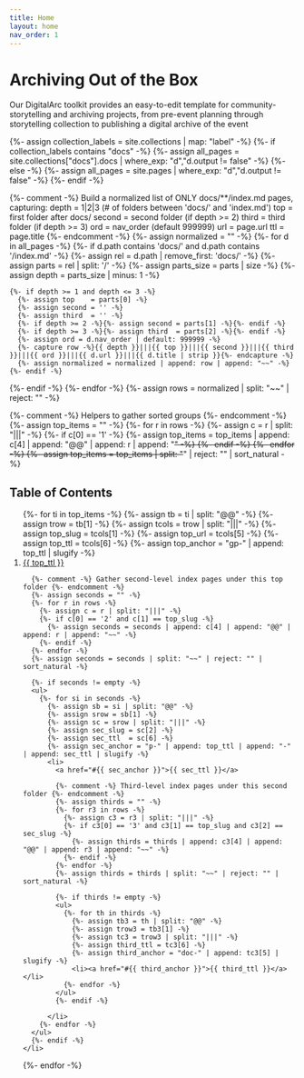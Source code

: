 ```yaml
---
title: Home
layout: home
nav_order: 1
---
```


# Archiving Out of the Box

Our DigitalArc toolkit provides an easy-to-edit template for community-storytelling and archiving projects, from pre-event planning through storytelling collection to publishing a digital archive of the event

<!-- ================== TABLE OF CONTENTS ================== -->
{%- assign collection_labels = site.collections | map: "label" -%}
{%- if collection_labels contains "docs" -%}
  {%- assign all_pages = site.collections["docs"].docs | where_exp: "d","d.output != false" -%}
{%- else -%}
  {%- assign all_pages = site.pages | where_exp: "d","d.output != false" -%}
{%- endif -%}

{%- comment -%}
Build a normalized list of ONLY docs/**/index.md pages, capturing:
  depth  = 1|2|3  (# of folders between 'docs/' and 'index.md')
  top    = first folder after docs/
  second = second folder (if depth >= 2)
  third  = third folder (if depth >= 3)
  ord    = nav_order (default 999999)
  url    = page.url
  ttl    = page.title
{%- endcomment -%}
{%- assign normalized = "" -%}
{%- for d in all_pages -%}
  {%- if d.path contains 'docs/' and d.path contains '/index.md' -%}
    {%- assign rel = d.path | remove_first: 'docs/' -%}
    {%- assign parts = rel | split: '/' -%}
    {%- assign parts_size = parts | size -%}
    {%- assign depth = parts_size | minus: 1 -%}

    {%- if depth >= 1 and depth <= 3 -%}
      {%- assign top    = parts[0] -%}
      {%- assign second = '' -%}
      {%- assign third  = '' -%}
      {%- if depth >= 2 -%}{%- assign second = parts[1] -%}{%- endif -%}
      {%- if depth >= 3 -%}{%- assign third  = parts[2] -%}{%- endif -%}
      {%- assign ord = d.nav_order | default: 999999 -%}
      {%- capture row -%}{{ depth }}|||{{ top }}|||{{ second }}|||{{ third }}|||{{ ord }}|||{{ d.url }}|||{{ d.title | strip }}{%- endcapture -%}
      {%- assign normalized = normalized | append: row | append: "~~" -%}
    {%- endif -%}
  {%- endif -%}
{%- endfor -%}
{%- assign rows = normalized | split: "~~" | reject: "" -%}

{%- comment -%}
Helpers to gather sorted groups
{%- endcomment -%}
{%- assign top_items = "" -%}
{%- for r in rows -%}
  {%- assign c = r | split: "|||" -%}
  {%- if c[0] == '1' -%}
    {%- assign top_items = top_items | append: c[4] | append: "@@" | append: r | append: "~~" -%}
  {%- endif -%}
{%- endfor -%}
{%- assign top_items = top_items | split: "~~" | reject: "" | sort_natural -%}

<div class="toc">
  <h2>Table of Contents</h2>

  <ol>
  {%- for ti in top_items -%}
    {%- assign tb = ti | split: "@@" -%}
    {%- assign trow = tb[1] -%}
    {%- assign tcols = trow | split: "|||" -%}
    {%- assign top_slug = tcols[1] -%}
    {%- assign top_url  = tcols[5] -%}
    {%- assign top_ttl  = tcols[6] -%}
    {%- assign top_anchor = "gp-" | append: top_ttl | slugify -%}
    <li>
      <a href="#{{ top_anchor }}">{{ top_ttl }}</a>

      {%- comment -%} Gather second-level index pages under this top folder {%- endcomment -%}
      {%- assign seconds = "" -%}
      {%- for r in rows -%}
        {%- assign c = r | split: "|||" -%}
        {%- if c[0] == '2' and c[1] == top_slug -%}
          {%- assign seconds = seconds | append: c[4] | append: "@@" | append: r | append: "~~" -%}
        {%- endif -%}
      {%- endfor -%}
      {%- assign seconds = seconds | split: "~~" | reject: "" | sort_natural -%}

      {%- if seconds != empty -%}
      <ul>
        {%- for si in seconds -%}
          {%- assign sb = si | split: "@@" -%}
          {%- assign srow = sb[1] -%}
          {%- assign sc = srow | split: "|||" -%}
          {%- assign sec_slug = sc[2] -%}
          {%- assign sec_ttl  = sc[6] -%}
          {%- assign sec_anchor = "p-" | append: top_ttl | append: "-" | append: sec_ttl | slugify -%}
          <li>
            <a href="#{{ sec_anchor }}">{{ sec_ttl }}</a>

            {%- comment -%} Third-level index pages under this second folder {%- endcomment -%}
            {%- assign thirds = "" -%}
            {%- for r3 in rows -%}
              {%- assign c3 = r3 | split: "|||" -%}
              {%- if c3[0] == '3' and c3[1] == top_slug and c3[2] == sec_slug -%}
                {%- assign thirds = thirds | append: c3[4] | append: "@@" | append: r3 | append: "~~" -%}
              {%- endif -%}
            {%- endfor -%}
            {%- assign thirds = thirds | split: "~~" | reject: "" | sort_natural -%}

            {%- if thirds != empty -%}
            <ul>
              {%- for th in thirds -%}
                {%- assign tb3 = th | split: "@@" -%}
                {%- assign trow3 = tb3[1] -%}
                {%- assign tc3 = trow3 | split: "|||" -%}
                {%- assign third_ttl = tc3[6] -%}
                {%- assign third_anchor = "doc-" | append: tc3[5] | slugify -%}
                <li><a href="#{{ third_anchor }}">{{ third_ttl }}</a></li>
              {%- endfor -%}
            </ul>
            {%- endif -%}

          </li>
        {%- endfor -%}
      </ul>
      {%- endif -%}
    </li>
  {%- endfor -%}
  </ol>
</div>
